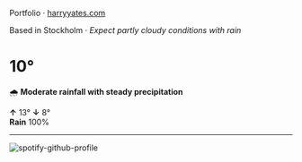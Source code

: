 Portfolio · [harryyates.com](https://harryyates.com)

<!-- WEATHER_START -->
Based in Stockholm · *Expect partly cloudy conditions with rain*

# 10°
🌧️ **Moderate rainfall with steady precipitation**

**↑** 13° **↓** 8°  
**Rain** 100%

---
<!-- WEATHER_END -->

<p align="left">
  <a>
    <img src="https://spotify-github-profile.kittinanx.com/api/view?uid=bigbello&cover_image=true&theme=natemoo-re&show_offline=true&background_color=121212&interchange=false&bar_color=53b14f&bar_color_cover=false" alt="spotify-github-profile">
  </a>
</p>